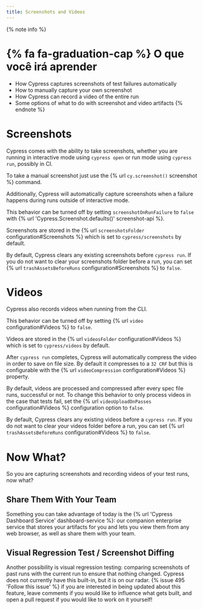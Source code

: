 ```yaml
---
title: Screenshots and Videos
---
```


{% note info %}
# {% fa fa-graduation-cap %} O que você irá aprender

- How Cypress captures screenshots of test failures automatically
- How to manually capture your own screenshot
- How Cypress can record a video of the entire run
- Some options of what to do with screenshot and video artifacts
{% endnote %}

# Screenshots

Cypress comes with the ability to take screenshots, whether you are running in interactive mode using `cypress open` or run mode using `cypress run`, possibly in CI.

To take a manual screenshot just use the {% url `cy.screenshot()` screenshot %} command.

Additionally, Cypress will automatically capture screenshots when a failure happens during runs outside of interactive mode.

This behavior can be turned off by setting `screenshotOnRunFailure` to `false` with {% url 'Cypress.Screenshot.defaults()' screenshot-api %}.

Screenshots are stored in the {% url `screenshotsFolder` configuration#Screenshots %} which is set to `cypress/screenshots` by default.

By default, Cypress clears any existing screenshots before `cypress run`. If you do not want to clear your screenshots folder before a run, you can set {% url `trashAssetsBeforeRuns` configuration#Screenshots %} to `false`.

# Videos

Cypress also records videos when running from the CLI.

This behavior can be turned off by setting {% url `video` configuration#Videos %} to `false`.

Videos are stored in the {% url `videosFolder` configuration#Videos %} which is set to `cypress/videos` by default.

After `cypress run` completes, Cypress will automatically compress the video in order to save on file size. By default it compresses to a `32 CRF` but this is configurable with the {% url `videoCompression` configuration#Videos %} property.

By default, videos are processed and compressed after every spec file runs, successful or not. To change this behavior to only process videos in the case that tests fail, set the {% url `videoUploadOnPasses` configuration#Videos %} configuration option to `false`.

By default, Cypress clears any existing videos before a `cypress run`. If you do not want to clear your videos folder before a run, you can set {% url `trashAssetsBeforeRuns` configuration#Videos %} to `false`.

# Now What?

So you are capturing screenshots and recording videos of your test runs, now what?

## Share Them With Your Team

Something you can take advantage of today is the {% url 'Cypress Dashboard Service' dashboard-service %}: our companion enterprise service that stores your artifacts for you and lets you view them from any web browser, as well as share them with your team.

## Visual Regression Test / Screenshot Diffing

Another possibility is visual regression testing: comparing screenshots of past runs with the current run to ensure that nothing changed. Cypress does not currently have this built-in, but it is on our radar. {% issue 495 'Follow this issue' %} if you are interested in being updated about this feature, leave comments if you would like to influence what gets built, and open a pull request if you would like to work on it yourself!
